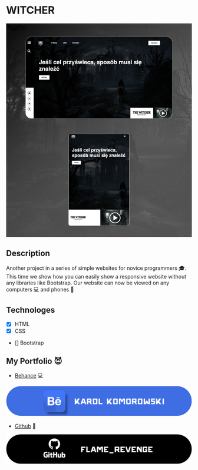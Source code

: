 # WITCHER
![Preview witcher](WITCHER.png)


## Description
Another project in a series of simple websites for novice programmers :mortar_board:. This time we show how you can easily show a responsive website without any libraries like Bootstrap. Our website can now be viewed on any computers :computer: and phones :iphone:

## Technologes
- [x] HTML
- [x] CSS
- [] Bootstrap


## My Portfolio :smiling_imp:
- [Behance](https://www.behance.net/karolkomor1b9a) :computer:

![Behance Profile](behance_banner.png)
- [Github](https://github.com/FLaMeREVENGE) :paw_prints:

![GitHub Profile](github_black_2.png)